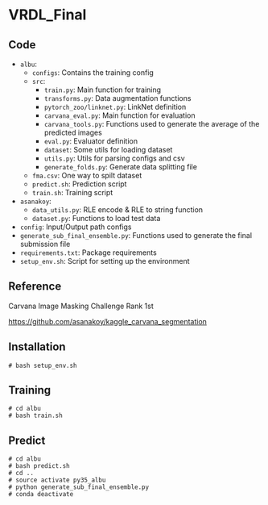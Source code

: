 # VRDL_Final
## Code
 - `albu`:
     - `configs`: Contains the training config
     - `src`: 
         - `train.py`: Main function for training
         - `transforms.py`: Data augmentation functions
         - `pytorch_zoo/linknet.py`: LinkNet definition
         - `carvana_eval.py`: Main function for evaluation
         - `carvana_tools.py`: Functions used to generate the average of the predicted images
         - `eval.py`: Evaluator definition
         - `dataset`: Some utils for loading dataset
         - `utils.py`: Utils for parsing configs and csv
         - `generate_folds.py`: Generate data splitting file
     - `fma.csv`: One way to spilt dataset
     - `predict.sh`: Prediction script
     - `train.sh`: Training script
 - `asanakoy`:
     - `data_utils.py`: RLE encode & RLE to string function
     - `dataset.py`: Functions to load test data
 - `config`: Input/Output path configs
 - `generate_sub_final_ensemble.py`: Functions used to generate the final submission file
 - `requirements.txt`: Package requirements
 - `setup_env.sh`: Script for setting up the environment

## Reference
Carvana Image Masking Challenge Rank 1st

https://github.com/asanakoy/kaggle_carvana_segmentation

## Installation
```
# bash setup_env.sh
```

## Training
```
# cd albu
# bash train.sh
```

## Predict
```
# cd albu
# bash predict.sh
# cd ..
# source activate py35_albu
# python generate_sub_final_ensemble.py
# conda deactivate
```
